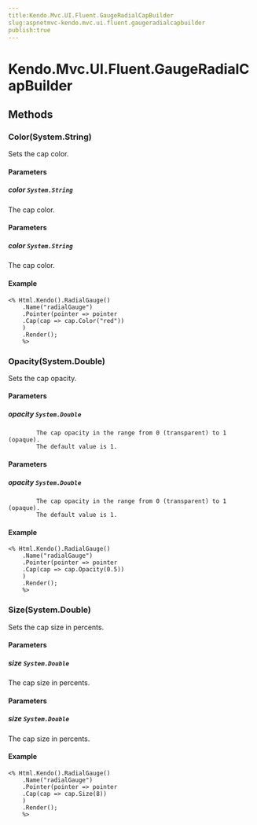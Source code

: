 ```yaml
---
title:Kendo.Mvc.UI.Fluent.GaugeRadialCapBuilder
slug:aspnetmvc-kendo.mvc.ui.fluent.gaugeradialcapbuilder
publish:true
---
```


# Kendo.Mvc.UI.Fluent.GaugeRadialCapBuilder

## Methods

### Color(System.String)
Sets the cap color.

#### Parameters

##### color `System.String`
The cap color.

#### Parameters

##### color `System.String`
The cap color.

#### Example
    <% Html.Kendo().RadialGauge()
        .Name("radialGauge")
        .Pointer(pointer => pointer
        .Cap(cap => cap.Color("red"))
        )
        .Render();
        %>

### Opacity(System.Double)
Sets the cap opacity.

#### Parameters

##### opacity `System.Double`

            The cap opacity in the range from 0 (transparent) to 1 (opaque).
            The default value is 1.
            

#### Parameters

##### opacity `System.Double`

            The cap opacity in the range from 0 (transparent) to 1 (opaque).
            The default value is 1.
            

#### Example
    <% Html.Kendo().RadialGauge()
        .Name("radialGauge")
        .Pointer(pointer => pointer
        .Cap(cap => cap.Opacity(0.5))
        )
        .Render();
        %>

### Size(System.Double)
Sets the cap size in percents.

#### Parameters

##### size `System.Double`
The cap size in percents.

#### Parameters

##### size `System.Double`
The cap size in percents.

#### Example
    <% Html.Kendo().RadialGauge()
        .Name("radialGauge")
        .Pointer(pointer => pointer
        .Cap(cap => cap.Size(8))
        )
        .Render();
        %>